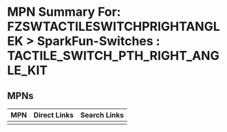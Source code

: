 



# MPN Summary For: FZSWTACTILESWITCHPRIGHTANGLEK > SparkFun-Switches : TACTILE_SWITCH_PTH_RIGHT_ANGLE_KIT

## MPNs
  

|MPN|Direct Links|Search Links|
| :--- | :--- | :--- |
||||
